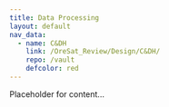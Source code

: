 ```yaml
---
title: Data Processing
layout: default
nav_data:
  - name: C&DH
    link: /OreSat_Review/Design/C&DH/
    repo: /vault
    defcolor: red
---
```



Placeholder for content...
